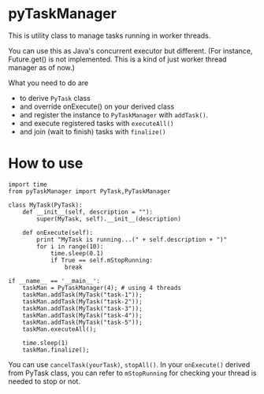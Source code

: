 # pyTaskManager

This is utility class to manage tasks running in worker threads.

You can use this as Java's concurrent executor but different.
(For instance, Future.get() is not implemented. This is a kind of just worker thread manager as of now.)

What you need to do are
 * to derive ```PyTask``` class
 * and override onExecute() on your derived class
 * and register the instance to ```PyTaskManager``` with ```addTask()```.
 * and execute registered tasks with ```executeAll()```
 * and join (wait to finish) tasks with ```finalize()```


# How to use

```
import time
from pyTaskManager import PyTask,PyTaskManager

class MyTask(PyTask):
	def __init__(self, description = ""):
		super(MyTask, self).__init__(description)

	def onExecute(self):
		print "MyTask is running...(" + self.description + ")"
		for i in range(10):
			time.sleep(0.1)
			if True == self.mStopRunning:
				break

if __name__ == '__main__':
	taskMan = PyTaskManager(4); # using 4 threads
	taskMan.addTask(MyTask("task-1"));
	taskMan.addTask(MyTask("task-2"));
	taskMan.addTask(MyTask("task-3"));
	taskMan.addTask(MyTask("task-4"));
	taskMan.addTask(MyTask("task-5"));
	taskMan.executeAll();

	time.sleep(1)
	taskMan.finalize();
```

You can use ```cancelTask(yourTask)```, ```stopAll()```.
In your ```onExecute()``` derived from PyTask class, you can refer to ```mStopRunning``` for checking your thread is needed to stop or not.
